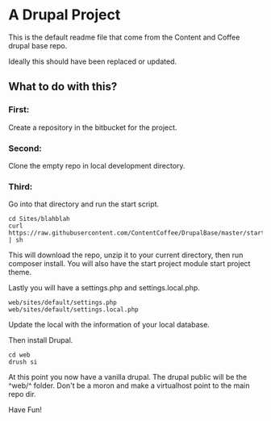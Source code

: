 # A Drupal Project

This is the default readme file that come from the Content and Coffee drupal base repo.

Ideally this should have been replaced or updated.

## What to do with this?

### First:

Create a repository in the bitbucket for the project.

### Second:

Clone the empty repo in local development directory.

### Third:

Go into that directory and run the start script.

```
cd Sites/blahblah
curl https://raw.githubusercontent.com/ContentCoffee/DrupalBase/master/start.sh | sh
```

This will download the repo, unzip it to your current directory, then run composer install. You will also have the start project module start project theme.

Lastly you will have a settings.php and settings.local.php.
```
web/sites/default/settings.php
web/sites/default/settings.local.php
```

Update the local with the information of your local database.

Then install Drupal.

```
cd web
drush si
```

At this point you now have a vanilla drupal. The drupal public will be the ^web/^ folder. Don't be a moron and make a virtualhost point to the main repo dir. 

Have Fun!

